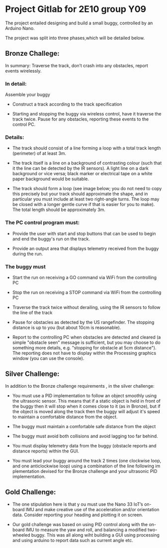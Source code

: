 
# Project Gitlab for 2E10 group Y09

The project entailed designing and build a small buggy, controlled by an Arduino Nano.

The project was split into three phases,which will be detailed below.

## Bronze Challege:


In summary: Traverse the track, don’t crash into any obstacles, report events wirelessly.

### In detail:
Assemble your buggy

- Construct a track according to the track specification

- Starting and stopping the buggy via wireless control, have it traverse the track twice. Pause for any obstacles, reporting these events to the control PC.

### Details:
- The track should consist of a line forming a loop with a total track length (perimeter) of at least 3m.

- The track itself is a line on a background of contrasting colour (such that it the line can be detected by the IR sensors). A light line on a dark background or vice versa;         black marker or electrical tape on a white paper background would be suitable.

- The track should form a loop (see image below; you do not need to copy this precisely but your track should approximate the shape, and in particular you must include at least       two right-angle turns. The loop may be closed with a longer gentle curve if that is easier for you to make). The total length should be approximately 3m.

### The PC control program must:

- Provide the user with start and stop buttons that can be used to begin and end the buggy's run on the track.
      
- Provide an output area that displays telemetry received from the buggy during the run. 
      
### The buggy must

- Start the run on receiving a GO command via WiFi  from the controlling PC
        
- Stop the run on receiving a STOP command via WiFi from the controlling PC
        
- Traverse the track twice without derailing, using the IR sensors to follow the line of the track
        
- Pause for obstacles as detected by the US rangefinder. The stopping distance is up to you (but about 10cm is reasonable).
        
- Report to the controlling PC when obstacles are detected and cleared (a simple "obstacle seen" message is sufficient, but you may choose to do something more details,               e.g. "stopping for obstacle at 5cm distance"). The reporting does not have to display within the Processing graphics window (you can use the console).


## Silver Challenge: 

In addition to the Bronze challenge requirements , in the silver challenge:  

- You must use a PID implementation to follow an object smoothly using the ultrasonic sensor.  This means that if a static object is held in front of the buggy then it will     stop when it comes close to it (as in Bronze), but if the object is moved along the track then the buggy will adjust it's speed to maintain a comfortable distance from       the object.

- The buggy must maintain a comfortable safe distance from the object

- The buggy must avoid both collisions and avoid lagging too far behind.

- You must display telemetry data from the buggy (obstacle reports and distance reports) within the GUI.

- You must lead your buggy around the track 2 times (one clockwise loop, and one anticlockwise loop) using a  combination of the line following im plementation devised for the      Bronze challenge and your ultrasonic PID implementation.    


## Gold Challenge:

- The one stipulation here is that y ou must  use  the Nano 33 IoT’s on-board  IMU and  make creative  use of the acceleration and/or orientation data.  Consider reporting   your heading and plotting it on screen.  

- Our gold challenge was based on using PID control along with the on-board IMU to measure the yaw and roll, and balancing a modified two-wheeled buggy. This was all along wiht building a GUI using processing and using arduino to report data such as current angle etc. 
